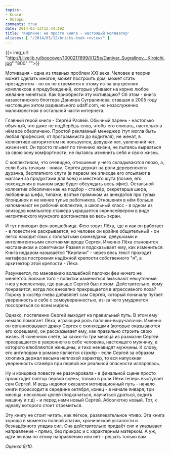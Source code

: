 ```yaml
---
topics:
- Книги
- Обзоры
comments: true
date: 2014-03-12T12:44:19Z
title: 'Кирпичи: не просто книга - настоящий мотиватор'
aliases: [ "/2014/03/12/bricks-book-review/" ]
---
```


{{< img_url "http://j.livelib.ru/boocover/1000217899/l/125e/Daniyar_Sugralinov__Kirpichi.jpg" "800" "">}}

Мотивация - одна из главных проблем XXI века. Человек в теории может сделать многое, может построить дом, может стать президентом - но он не стремится к этому из-за внутренних комплексов и предубеждений, которые убивают на корню любое желание меняться. Как приобрести эту мотивацию? Об этом - книга казахстанского блоггера Данияра Сугралинова, ставшая в 2005 году настоящим хитом радикального udaff.com, но незаслуженно малоизвестная в остальной части интернета.

<!--more-->

Главный герой книги - Сергей Развей. Обычный парень - настолько обычный, что даже не подберёшь слов, чтобы его описать, настолько в нём всё обезличено. Простой рекламный менеджер (тут могла быть любая профессия, от программиста до водителя), не женат, в коллективе авторитетом не пользуется, девушки нет, увлечений нет, жизни нет. Он просто плывёт по течению жизни, не пытаясь вырваться за свою зону комфортности, не пытаясь изменить себя и свою жизнь.

С коллективом, что очевидно, отношения у него складываются плохо, а, если быть точным - никак. Сергея держат на роли деревенского дурачка, бесплатного слуги (в первом же эпизоде его отсылают в магазин за продуктами для всех) и местного шута (позже, его похождения в пьяном виде будет обсуждать весь офис). Остальной коллектив обезличен как на подбор - стажёр, секретарша шефа, любовница шефа, типажи, взятые прямиком из анекдотов про тупых блондинок и не менее тупых работников. Отношения в нём больше напоминают не рабочий коллектив, а школьный класс - в одном из эпизодов компьютер стажёра украшается скринсейвером в виде негритянского мужского достоинства во весь экран.

И тут приходит фея-волшебница. Фею зовут Лёха, где и как он работает - в повести не раскрывается, но человек он крайне общительный - он легко находит язык с гоповатыми скинхедами, девушками и интеллигентными слютняями вроде Сергея. Именно Лёха становится наставником и советчиком Развея и подсказывает ему, как измениться. Книга недаром называется "Кирпичи" - через весь текст проходит метафора построения надёжной крепости собственного "я", а архитектор этой крепости - Лёха.

Разумеется, по мановению волшебной палочки феи ничего не меняется. Больше того - попытки измениться вызывают нешуточный гнев у коллектива, где раньше Сергей был лохом. Действительно, кому понравится, когда лох внезапно прекращается в агрессивного лоха? Пороху в костёр гнева добавляет сам Сергей, который поначалу путает уверенность в себе с самоуверенностью, из-за чего умудряется поссориться со всем миром. 

Однако, постепенно Сергей выходит на правильный путь. В этом ему немало помогает Лёха, играющий роль палочки-выручалочки. Именно он организовывает драку Сергея с скинхедами (которые оказываются его корешами), он рассказывает ему, как правильно строить свою жизнь. В конечном счёте, за каких-то три месяца из размазни Сергей превращается в уверенного в себе человека, настоящего мужчину, в которого влюбляются женщины, и тихо ненавидят мужчины. К слову, его антиподом в романе является стажёр - если Сергей за образом хлюпика держал весьма неплохой характер, то вся напускная уверенность стажёра при первой же реальной опасности испарялась.

Ну и концовка повести не разочаровала - в финальной сцене просто происходит повтор первой сцены, только в роли Лёхи теперь выступает сам Сергей. И ведь недолог оказался мотивационный путь - начало книги происходит в середине октября, конец - в начале января, три месяца, несколько целей (подкачаться, научиться драться, водить машину и.т.д) - и перед нами новый Сергей. Абсолютно новый. Тот, к идеалу которого стоит стремиться.

Эту книгу не стоит читать, как лёгкое, развлекательное чтиво. Эта книга хороша в моменты полной апатии, хронической усталости и безнадёжного упадка сил. Она действительно придаёт сил и указывает направление - прямо, без прикрас и с характерным матерком. А уж, идти ли вам по этому направлению или нет - решать только вам.

*Оценка 8/10.*
